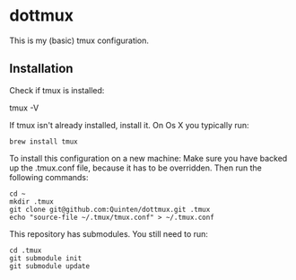 # dottmux

This is my (basic) tmux configuration.

## Installation

Check if tmux is installed:

   tmux -V 

If tmux isn't already installed, install it.
On Os X you typically run:

    brew install tmux

To install this configuration on a new machine:
Make sure you have backed up the .tmux.conf file, because it has to be overridden.
Then run the following commands:

    cd ~
    mkdir .tmux
    git clone git@github.com:Quinten/dottmux.git .tmux
    echo "source-file ~/.tmux/tmux.conf" > ~/.tmux.conf

This repository has submodules. You still need to run:

    cd .tmux
    git submodule init
    git submodule update




